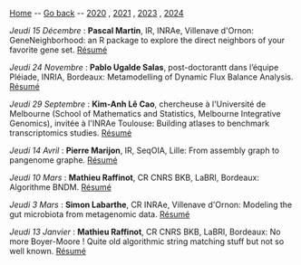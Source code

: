[Home](../index.md) -- [Go back](index.md) -- [2020](2020.md) , [2021](2021.md) , [2023](2023.md) , [2024](2024.md)


_Jeudi 15 Décembre_ : **Pascal Martin**, IR, INRAe, Villenave d'Ornon: GeneNeighborhood: an R package to explore the direct neighbors of your favorite gene set. [Résumé](resumes.md#Martin2022)

_Jeudi 24 Novembre_ : **Pablo Ugalde Salas**, post-doctorantt dans l’équipe Pléiade, INRIA, Bordeaux: Metamodelling of Dynamic Flux Balance Analysis. [Résumé](resumes.md#Salas2022)

_Jeudi 29 Septembre_ : **Kim-Anh Lê Cao**, chercheuse à l'Université de Melbourne (School of Mathematics and Statistics, Melbourne Integrative Genomics), invitée à l'INRAe Toulouse: Building atlases to benchmark transcriptomics studies. [Résumé](resumes.md#Cao2022)

_Jeudi 14 Avril_ : **Pierre Marijon**, IR, SeqOIA, Lille: From assembly graph to pangenome graphe. [Résumé](resumes.md#Marijon2022)

_Jeudi 10 Mars_ :  **Mathieu Raffinot**, CR CNRS BKB, LaBRI, Bordeaux: Algorithme BNDM. [Résumé](resumes.md#Raffinot2022.2)

_Jeudi 3 Mars_ :  **Simon Labarthe**, CR INRAe, Villenave d'Ornon:  Modeling the gut microbiota from metagenomic data. [Résumé](resumes.md#Labarthe2022)

_Jeudi 13 Janvier_ : **Mathieu Raffinot**, CR CNRS BKB, LaBRI, Bordeaux: No more Boyer-Moore ! Quite old algorithmic string matching stuff but not so well known. [Résumé](resumes.md#Raffinot2022)
